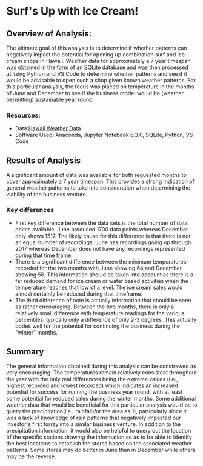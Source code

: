 # Surf's Up with Ice Cream!

##  Overview of Analysis:
The ultimate goal of this analysis is to determine if whether patterns can negatively impact the potential for opening up combination surf and ice cream shops in Hawaii.  Weather data for approximately a 7 year timespan was obtained in the form of an SQLite database and was then processed utilizing Python and VS Code to determine whether patterns and see if it would be advisable to open such a shop given known weather patterns.  For this particular analysis, the focus was placed on temperature in the months of June and December to see if the business model would be (weather permitting) sustainable year round.

###  Resources:
*    Data:[Hawaii Weather Data](https://github.com/purvisjd/surfs_up/blob/main/hawaii.sqlite)
*    Software Used:  Anaconda, Jupyter Notebook 6.3.0, SQLite, Python, VS Code

##  Results of Analysis
A significant amount of data was available for both requested months to cover approximately a 7 year timespan.  This provides a strong indication of general weather patterns to take into consideration when determining the viability of the business venture.

###  Key differences
*  First key difference between the data sets is the total number of data points available.  June produced 1700 data points whereas December only shows 1517.  The likely cause for this difference is that there is not an equal number of recordings; June has recordings going up through 2017 whereas December does not have any recordings represented during that time frame.  
*  There is a significant difference between the minimum temperatures recorded for the two months with June showing 64 and December showing 56.  This information should be taken into account as there is a far reduced demand for ice cream or water based activities when the temperature reaches that low of a level.  The ice cream sales would almost certainly be reduced during that timeframe.
*  The third difference of note is actually information that should be seen as rather encouraging.  Between the two months, there is only a relatively small difference with temperature readings for the various percentiles, typically only a difference of only 2-3 degrees.  This actually bodes well for the potential for continuing the business during the "winter" months.

##  Summary
The general information obtained during this analysis can be constrewed as very encouraging.  The temperatures remain relatively consistent throughout the year with the only real differences being the extreme values (i.e., highest recorded and lowest recorded) which indicates an increased potential for success for running the business year round, with at least some potential for reduced sales during the winter months.  Some additional weather data that would be beneficial for this particular analysis would be to query the precipitation(i.e., rainfall)for the area as 1), particularly since it was a lack of knowledge of rain patterns that negatively impacted our investor's first forray into a similar business venture.  In addition to the precipitation information, it would also be helpful to query out the location of the specific stations drawing the information so as to be able to identify the best locations to establish the stores based on the associated weather patterns.  Some stores may do better in June than in December while others may be the reverse. 
